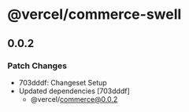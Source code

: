 # @vercel/commerce-swell

## 0.0.2

### Patch Changes

- 703dddf: Changeset Setup
- Updated dependencies [703dddf]
  - @vercel/commerce@0.0.2
